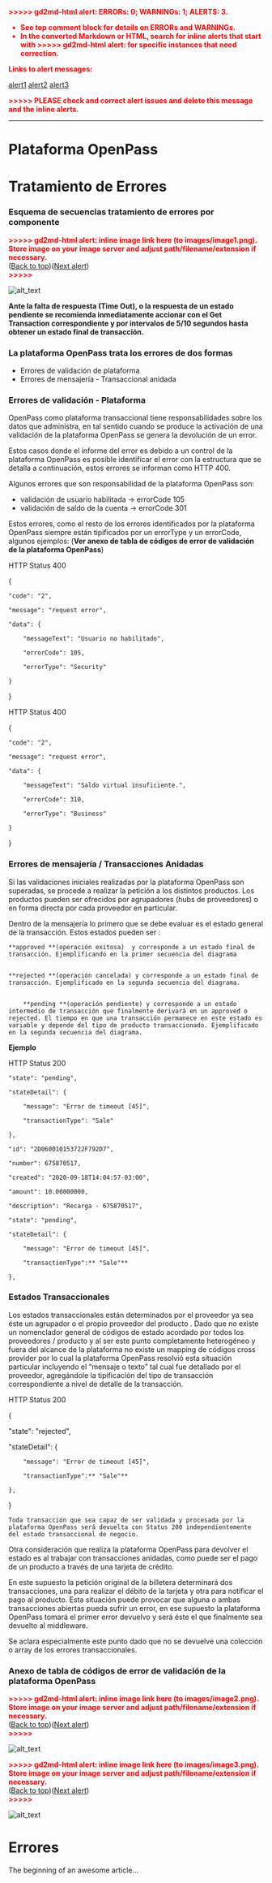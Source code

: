 <!-- Output copied to clipboard! -->

<!-----
NEW: Check the "Suppress top comment" option to remove this info from the output.

Conversion time: 2.537 seconds.


Using this Markdown file:

1. Paste this output into your source file.
2. See the notes and action items below regarding this conversion run.
3. Check the rendered output (headings, lists, code blocks, tables) for proper
   formatting and use a linkchecker before you publish this page.

Conversion notes:

* Docs to Markdown version 1.0β29
* Wed Dec 30 2020 03:51:34 GMT-0800 (PST)
* Source doc: Tratamiento de Errores Plataforma OpenPass
* Tables are currently converted to HTML tables.
* This document has images: check for >>>>>  gd2md-html alert:  inline image link in generated source and store images to your server. NOTE: Images in exported zip file from Google Docs may not appear in  the same order as they do in your doc. Please check the images!


WARNING:
You have 2 H1 headings. You may want to use the "H1 -> H2" option to demote all headings by one level.

----->


<p style="color: red; font-weight: bold">>>>>>  gd2md-html alert:  ERRORs: 0; WARNINGs: 1; ALERTS: 3.</p>
<ul style="color: red; font-weight: bold"><li>See top comment block for details on ERRORs and WARNINGs. <li>In the converted Markdown or HTML, search for inline alerts that start with >>>>>  gd2md-html alert:  for specific instances that need correction.</ul>

<p style="color: red; font-weight: bold">Links to alert messages:</p><a href="#gdcalert1">alert1</a>
<a href="#gdcalert2">alert2</a>
<a href="#gdcalert3">alert3</a>

<p style="color: red; font-weight: bold">>>>>> PLEASE check and correct alert issues and delete this message and the inline alerts.<hr></p>



# Plataforma OpenPass


# Tratamiento de Errores


### Esquema de secuencias tratamiento de errores por componente



<p id="gdcalert1" ><span style="color: red; font-weight: bold">>>>>>  gd2md-html alert: inline image link here (to images/image1.png). Store image on your image server and adjust path/filename/extension if necessary. </span><br>(<a href="#">Back to top</a>)(<a href="#gdcalert2">Next alert</a>)<br><span style="color: red; font-weight: bold">>>>>> </span></p>


![alt_text](images/image1.png "image_tooltip")


**Ante la falta de respuesta (Time Out), o la respuesta de un estado pendiente se recomienda inmediatamente accionar con el Get Transaction correspondiente y por intervalos de 5/10 segundos hasta obtener un estado final de transacción.**


### La plataforma OpenPass trata los errores de dos formas



*   Errores de validación de plataforma
*   Errores de mensajería - Transaccional anidada


### Errores de validación - Plataforma

OpenPass como plataforma transaccional tiene responsabilidades sobre los datos que administra, en tal sentido cuando se produce la activación de una validación de la plataforma OpenPass se genera la devolución de un error. 

Estos casos donde el informe del error es debido a un control de la plataforma OpenPass es posible identificar el error con la estructura que se detalla a continuación, estos errores se informan como HTTP 400.

Algunos errores que son responsabilidad de la plataforma OpenPass son: 



*   validación de usuario habilitada 			→ errorCode 105 
*   validación de saldo de la cuenta 		→ errorCode 301

Estos errores, como el resto de los errores identificados por la plataforma OpenPass siempre están tipificados por un errorType y un errorCode, algunos ejemplos: (**Ver anexo de tabla de códigos de error de validación de la plataforma OpenPass**)

HTTP Status 400

{

    "code": "2",

    "message": "request error",

    "data": {

        "messageText": "Usuario no habilitado",

        "errorCode": 105,

        "errorType": "Security"

    }

}

HTTP Status 400

{

    "code": "2",

    "message": "request error",

    "data": {

        "messageText": "Saldo virtual insuficiente.",

        "errorCode": 310,

        "errorType": "Business"

    }

}


### Errores de mensajería / Transacciones Anidadas

Si las validaciones iniciales realizadas por la plataforma OpenPass son superadas, se procede a realizar la petición a los distintos  productos. Los productos pueden ser ofrecidos por  agrupadores (hubs de proveedores) o en forma directa por cada proveedor en particular.

Dentro de la mensajería lo primero que se debe evaluar es el estado general de la transacción. Estos estados pueden ser :


    **approved **(operación exitosa)  y corresponde a un estado final de transacción. Ejemplificando en la primer secuencia del diagrama 


    **rejected **(operación cancelada) y corresponde a un estado final de transacción. Ejemplificado en la segunda secuencia del diagrama. 


    	**pending **(operación pendiente) y corresponde a un estado intermedio de transacción que finalmente derivará en un approved o rejected. El tiempo en que una transacción permanece en este estado es variable y depende del tipo de producto transaccionado. Ejemplificado en la segunda secuencia del diagrama.

**Ejemplo**

HTTP Status 200

    "state": "pending",

    "stateDetail": {

        "message": "Error de timeout [45]",

        "transactionType": "Sale"

    },

    "id": "2D060010153722F792D7",

    "number": 675870517,

    "created": "2020-09-18T14:04:57-03:00",

    "amount": 10.00000000,

    "description": "Recarga - 675870517",

    "state": "pending",

    "stateDetail": {

        "message": "Error de timeout [45]",

        "transactionType":** "Sale"**

    },




### Estados Transaccionales

Los estados  transaccionales están determinados por el proveedor ya sea éste un agrupador o el propio proveedor del producto . Dado que no existe un nomenclador general de códigos de estado acordado por todos los proveedores / producto y al ser este punto completamente heterogéneo y fuera del alcance de la plataforma  no existe un mapping de códigos cross provider por lo cual la plataforma OpenPass resolvió esta situación particular incluyendo el “mensaje o texto” tal cual fue detallado por el proveedor, agregándole la tipificación del tipo de transacción correspondiente a nivel de detalle de la transacción.

HTTP Status 200

{

"state": "rejected",

"stateDetail": {

        "message": "Error de timeout [45]",

        "transactionType":** "Sale"**

    },

}


```
Toda transacción que sea capaz de ser validada y procesada por la plataforma OpenPass será devuelta con Status 200 independientemente del estado transaccional de negocio.
```


Otra consideración que realiza la plataforma OpenPass para devolver el estado es al trabajar con transacciones anidadas, como puede ser el pago de un producto a través de una tarjeta de crédito. 

En este supuesto la petición original de la billetera determinará dos transacciones, una para realizar el débito de la tarjeta y otra para notificar el pago al producto. Esta situación puede provocar que alguna o ambas transacciones abiertas pueda sufrir un error, en ese supuesto la plataforma OpenPass tomará el primer error devuelvo y será éste el que finalmente sea devuelto al middleware.

Se aclara especialmente este punto dado que no se devuelve una colección o array de los errores transaccionales.




### Anexo de tabla de códigos de error de validación de la plataforma OpenPass



<p id="gdcalert2" ><span style="color: red; font-weight: bold">>>>>>  gd2md-html alert: inline image link here (to images/image2.png). Store image on your image server and adjust path/filename/extension if necessary. </span><br>(<a href="#">Back to top</a>)(<a href="#gdcalert3">Next alert</a>)<br><span style="color: red; font-weight: bold">>>>>> </span></p>


![alt_text](images/image2.png "image_tooltip")




<p id="gdcalert3" ><span style="color: red; font-weight: bold">>>>>>  gd2md-html alert: inline image link here (to images/image3.png). Store image on your image server and adjust path/filename/extension if necessary. </span><br>(<a href="#">Back to top</a>)(<a href="#gdcalert4">Next alert</a>)<br><span style="color: red; font-weight: bold">>>>>> </span></p>


![alt_text](images/image3.png "image_tooltip")

# Errores

The beginning of an awesome article...
